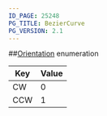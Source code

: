 ```yaml
---
ID_PAGE: 25248
PG_TITLE: BezierCurve
PG_VERSION: 2.1
---
```

##[Orientation](/classes/2.4/Orientation) enumeration

Key | Value
---|---
CW | 0
CCW | 1


